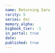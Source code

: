 ```yaml
---
name: Returning Saru
rarity: 5
series: dsc
memory_alpha:
bigbook_tier: -1
in_portal: true
date:
published: true
---
```



